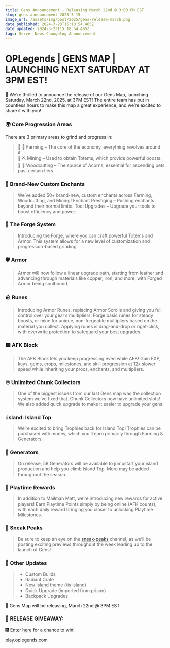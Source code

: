 ```yaml
---
title: Gens Announcement - Releasing March 22nd @ 3:00 PM EST
slug: gens-announcement-2025-3-15
image_url: /assets/img/post/2025/gens-release-march.png
date_published: 2024-3-23T15:18:54.465Z
date_updated: 2024-3-23T15:18:54.465Z
tags: Server News Changelog Announcement
---
```




# OPLegends | GENS MAP | LAUNCHING NEXT SATURDAY AT 3PM EST!



:sparkler: We’re thrilled to announce the release of our Gens Map, launching Saturday, March 22nd, 2025, at 3PM EST! The entire team has put in countless hours to make this map a great experience, and we’re excited to share it with you!



### :earth_africa: Core Progression Areas



There are 3 primary areas to grind and progress in:



> :small_blue_diamond: :chicken: Farming – The core of the economy, everything revolves around it.<br>
> :small_blue_diamond: :pick:️ Mining – Used to obtain Totems, which provide powerful boosts.<br>
> :small_blue_diamond: :palm_tree: Woodcutting – The source of Acorns, essential for ascending pets past certain tiers.



### :book: Brand-New Custom Enchants



> We’ve added 50+ brand-new, custom enchants across Farming, Woodcutting, and Mining!
> Enchant Prestiging – Pushing enchants beyond their normal limits.
> Tool Upgrades – Upgrade your tools to boost efficiency and power.



### 🧇 The Forge System



> Introducing the Forge, where you can craft powerful Totems and Armor. This system allows for a new level of customization and progression-based grinding.



### :shield:️ Armor



> Armor will now follow a linear upgrade path, starting from leather and advancing through materials like copper, iron, and more, with Forged Armor being soulbound.



### 🪨 Runes



> Introducing Armor Runes, replacing Armor Scrolls and giving you full control over your gear’s multipliers. Forge basic runes for steady boosts, or mine for unique, non-forgeable multipliers based on the material you collect. Applying runes is drag-and-drop or right-click, with overwrite protection to safeguard your best upgrades.



### 🟥 AFK Block



> The AFK Block lets you keep progressing even while AFK! Gain EXP, keys, gems, crops, milestones, and skill progression at 12x slower speed while inheriting your procs, enchants, and multipliers.



### :infinity: Unlimited Chunk Collectors



> One of the biggest issues from our last Gens map was the collection system we’ve fixed that. Chunk Collectors now have unlimited slots! We also added quick upgrade to make it easier to upgrade your gens.



### :island:️ Island Top



> We’re excited to bring Trophies back for Island Top! Trophies can be purchased with money, which you’ll earn primarily through Farming & Generators.



### :dna: Generators



> On release, 58 Generators will be available to jumpstart your island production and help you climb Island Top. More may be added throughout the season.



### 🛝 Playtime Rewards



> In addition to Mailman Matt, we’re introducing new rewards for active players! Earn Playtime Points simply by being online (AFK counts), with each daily reward bringing you closer to unlocking Playtime Milestones.



### :eyes: Sneak Peaks



> Be sure to keep an eye on the [sneak-peaks](https://discord.com/channels/528284383459934208/1303064840419541102) channel, as we’ll be posting exciting previews throughout the week leading up to the launch of Gens!



### :dart: Other Updates



> - Custom Builds
> - Radiant Crate
> - New Island theme (/is island)
> - Quick Upgrade (imported from prison)
> - Backpack Upgrades



:date: Gens Map will be releasing, March 22nd @ 3PM EST.



### :gift: RELEASE GIVEAWAY:



:fireworks: Enter [here](https://discord.com/channels/528284383459934208/927365734282194975) for a chance to win!



play.oplegends.com